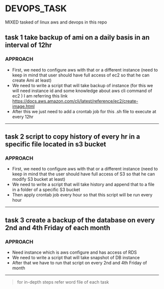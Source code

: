 # DEVOPS_TASK
MIXED tasked of linux aws and devops in this repo

## task 1 take backup of ami on a daily basis in an interval of 12hr
### APPROACH
-	First, we need to configure aws with that or a different instance (need to keep in mind that user should have full access of ec2 so that he can create Ami at least)
-	 We need to write a script that will take backup of instance (for this we will need instance id  and some knowledge about aws cli command of ec2 ) I am referring this link https://docs.aws.amazon.com/cli/latest/reference/ec2/create-image.html
-	After this we just need to add a crontab job for this .sh file to execute at every 12hr

---
## task 2 script to copy history of every hr in a specific file located in s3 bucket
### APPROACH
-	First, we need to configure aws with that or a different instance (need to keep in mind that the user should have full access of S3 so that he can modify S3 bucket at least)
-	 We need to write a script that will take history and append that to a file in a folder of a specific S3 bucket
-	Then apply crontab job every hour so that this script will be run every hour


---
## task 3 create a backup of the database on every  2nd and 4th Friday of each month 
### APPROACH
-	Need instance which is aws configure and has access of RDS 
-	We need to write a script that will take snapshot of DB instance 
-	After that we have to run that script on every 2nd and 4th Friday of month


----

>for in-depth steps refer word file of each task

